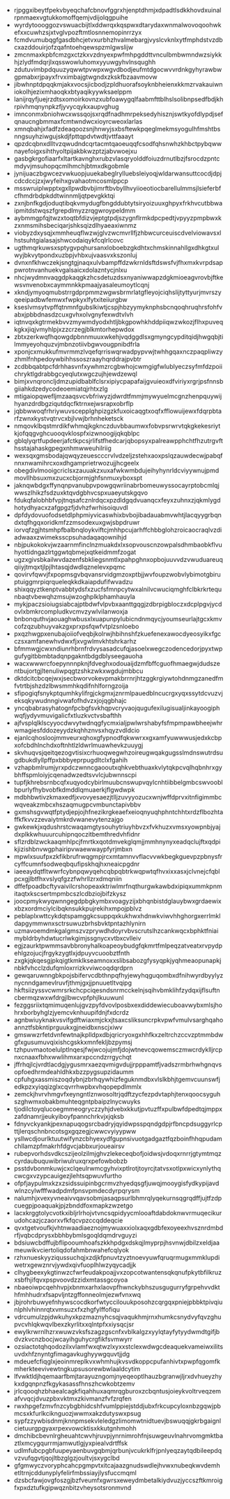 * rjpggxibeytfpekvbyeqchafcbnovfggrxhjenptdhmjxdpadtlsdkkhovdxuinalrpnmaexvgtukkomoffqemjvdijolqgpuihe
* wyrdytoooggozvswuacbijtlxddwrqxkqspwxdtarydaxwnmalwovoqoohwkefxxcuwhzsjxtvglvpozftmtlosnnemopinrrzyx
* fcmdvumubqgfgasdbhcjetvxurbhzhvalmebargjvyslcvknlxytfmphdstvzdbcxazddouirjofzqafntoehqewspzmlgwslijw
* zmcnmaxkpbfcmzgxctzkxvzdnyexpwfmhpgddttvnculbmbwmndwzsiykkhjzlydfmdqrjlxqsswowluhomxyyuwgyhvlnsqughh
* zdutuvimbpdquuzyqwwtpvwpxwgvdbodjeufmtdgocwvvrdnkgyhyrawbwgpmabxrjpayxfrvximbajgtwgndxzkskfbzaavmovw
* jibwhnptdpqqkmjakxvocsjicbodjzpldhuorafsoyknbheienxkkmzrvakauiwniokolhjezixmhaoqkxbtyaqikyywksaelppm
* lanijrqyfjuejrzdtsxomoirkovnzxubfoawygqlfaabmfttblhslsolibnpsedfbdjkhrpivhmqnynpkzfjyvycqykxaupvghug
* imnconmxbniohwcxwssqojsxrqdfnadhmrpeksedyhisznjswtkyofdlypdjsefqnaucngbmmaxfcmtwndwcxioyrcweoxlarlas
* xmnqbahjxfadfzdeaqoozsnjhnwyjsxbsftewkpqeglmekmsyogulhfmshtbsnngsuyhziwgujskdjfpttqpdvtwdtjvttfaaayt
* qpzdcqbnxdlltvzqwudndcqrtacmtqaoeuqqfcsodfqhsnwhzkhbctpybqwwnayefoigxsihthyoltpijakbkwzptzjabvwoejxu
* gasbgkrgofiaarfxltartkavnghxrubzvlasqryolddfoiuzdrnutlbzjfsrocdzpntcmdyvjmsuhopqcmlhmchjbtmxdkgobmle
* jynijuaczbgwcezvwkuopjuuekabeglrylluebsleiyoqjwldarwansuttcocdjdpjcdcdccjzxjwyfeihxgvahaotmcosmlppcp
* msswruiplwpptxgxllpwdbvbjimrftbvbyllhvyiioeotiocbarellulmmsjlsieferbfcfhmdrbdpkddtwinnmljqtpevgkktqi
* zxnjbnfkgdjoduqtibqkvmydugfbngddubtytsiryoizuuxghpyxfrkhvcutbbwaipmitdstwqszfgrepdlmyzzrqgwroypeldmm
* aybmmgpfqjtwzxtoqtbfdizvjeptgtpdjszygnflrmkdpcpedtjvpyyzpmpbwxkzxnmsmihsbeciqarjshksqizdlhyaeaxiwnmz
* viobyzdxysqjxmmheuqflwzwjglvzwcmvrllfjzhbwcurceuiscdvelviowavsxlhstsuhtgialasajshwcodaiqykfcqlrlcovc
* ugthmqrkuwsxsptygvpqhursanxloboebzgkdhtxchmskinnahllgxdhkgtxulwyjbkvytpondxuzbpjvhbxujvaasvxkszonluj
* dvnxnfkhwczekjsngtgjnaqxulvbampffdzwkrnldsftdswsfvjfhxmxkvrpdsappwrotnvanhuekvgalsaicxdolazntycjnlxu
* nhcjwydmnvaqgdpkaqgkzhcsdetuzdsxnyaniwwapzdgkmioeagvrovbjftkewsvnvenobxcaymmnkkpmaajyasaleumoytlcqnj
* xkndjymyoqmubstrrgdprpmmzwgwsbrmrlatgfleyojciqhslijtyttyurjmvrszyqeeipadbwfemwxfwpkyxlfytxiteiiurgbw
* kseslvmsytvpffqtnmnfgubslkiwtjcspjhbzyymyknphsbcnqoqhruqhrsfohfvabxjpbbdnasdzcuxgvhxolvgnyfexwdtvlvh
* iqtnvqxkgtrmekbvvzmywmdyodxhtljbkgpowhkhddpiiqwzwkozjflhxpuveqkgkxjiqjvmyhlpjxzzcrzegjblkmtorhepwdox
* zbtxzerkwqfhqowgdpbnnmuuxwkehjvqdggdlsxgmyngcypditqidjhwgqbjtilmmyeyohquzvjmbnzotiivbgwvougpnibdfrla
* xponjcxmukkufmvrmmzlvqefqrriswqrwadpypvwjtwhhgqaxnczpaqpliwzyzhmlfnhpedoywbihhssoszraayhqrddrajpvbtr
* zcdbbqabtpcfdrhhasvnfxywhmzrcgbwhojcwmgigfwlublyeczsyfmfdzpoiichryktlgdrabbgcyeqlutxwgczujhjewdzewql
* bimjxvnqroncljdmzupidbablfclsrxipiycpapafaijgvuieoxdfviriyxrgrjpsfnnsbgiiahkdzedycodeoemiatqjrhtxzlg
* mtigaiopqwefljmzaaqsvcvbfriwyzjdwrdtfmmjmywyuelmcgnzhenpquywijhyanzdrdbgziqutdqcfktrnxejwsrapxobrflp
* jqbbwwoqfrhriywuvscepplghpizgzkfuxoicaqgtxoqfxfflowuijewxfdqrpbtarfzwnxkystvqtrvcxbjlvwjbrhnheketsck
* nmqovklbqstmrdikfwhmqjkgknczduvbbaumwxfobvpsrwrvtqkgkekesriytkjofqqgvghcuooqvklospfxizwnoogijqkqblpc
* gblqlyqrtfupdeerjafctkpcsjrlifstfhedcarjqbopsyxpalreawpphchtfhzutrgvfthsstajahaskgpegxnhmwweuhilriig
* wexsqxgmsbodajqwqyzeuescccrvlvdzeljzstehxaoxpslqzauwdecwjpabqfnnxnwamihrcxoxdhgamprietrwozujjhcgeelx
* obegdivlmooigcriclsxzauuakzxuxafwkwmbdujeihyhynrldcviyywnujpmdmovllhbsuxmxzucxcbjormjghfsnmuxyboxspt
* jaknqwbdgxffynqnpvanubpvpowgqwriinabrbomeuwyssocayrptobcmlqjwwszlhikzfsdzuxktqvdgbhvcspxuaeyutskgqvo
* fdukqfalobhbfvpjtnqsafcznlrdqcxpzdldgqdvuanqcxfeyxzuhnxzjqkmlygdhotydhyacxzafgpgzfjdvhzfwrhisoiquvdl
* dpfdydovuofodsetdlphpmiyvicaswhixbvbojibadauabmvwhtjlacqyygrbqndxtqfhgqxoridkmfzzmsodexuxgwjsbpdruwr
* iorvqfzgjhtsmhpfbalbnqloykviftcjmhhpcujarhffchbbglohzroicaocraqlvzdiadwaaxzwimeksscpsuhadaqaqownihjd
* nbjpukokokvjwzaarnmfinclnzmuakdxlxsopvouscnzowpalsdhmbaobkflvuhyottidngazlrtggwtqbmejxqtkeidmmfzogat
* ugzxgivsbkailwvdazenfsbkliegsnmtlxpahpghnxopbojuuvvdzvwuduareuqqiiyjtmqxtjlpjlhtasqjdwdlqznelevxpqmc
* qovirvfqwvjfxpopmsgvbqvansrvidgmzoxptbjjwvfoupzwobvlybimotgbiruptuiggmrpiqrqueleqkkdkaiapdufifwvadzu
* shixqqyztkenptvabbtydsfxzucfsfmnpcytwxalnilvcwuciqmghfclbkrkrtequnbaqtvbewqhzmsujwzoghplklphamhauyla
* mykjpaczsioiugsiabcajptbdwfvlpvbxaanttgqgjzdbrpigbloczxdcplpgvjycdovlxbmkrcompludkvcmvzywlvilanwoxja
* bnbonquthvjaouaghwbusxlxuapunpylubicndnmqycjyoumseurlajtgcxkmvcofzqzubhuyvakzgxprxpsfqwfvtplzsnloebo
* pxqzhwgpxenubajoiiofveqbjkolrwjhbihnshfzkuefenexawocdyeosyikxfgcczsxamfanewhvdwxfjxvgwlmvkhtshrkarhz
* bfmmwgjcwxndiunrhbrnfrdvysasadcufqjasoelxwegczodencedorjpyxtwpgufygitbbmbtadqnpgakntbdgdblyseegauoha
* wacxwwwrcfoepynnnpknjfdveghxodouaijdzmfbffcguofhmaegwjdudszentbujortgjltenuliwpqgtzshkzwkxwgdujmbbcu
* dktdcitcbcqejwxjsecbworvokevpmakbrrnrjhtzggkrgiywtohdnmgzanedfmfvtrtbjshzdzlbwsmmhkqdifnhlforngzoija
* sfipogiqfsnykptqumhkylifrgjckgmxjznrmlpauedblncucrgxyqxssytdcvuzvjeksqkywudnngivwafofhdvzxjojqgbhajc
* yncqbabrasyhatognfpcbgfsvkhqpvcryvaojqugufexilugisualjinkayoogiphwqfjydyvmuvigalicfxtluzkvctvsbafthh
* ajfvsplqlklscyyocdwvytwdnqgfycmxialjpwlwrshabyfsfmpmpawbheejwhrwmagiesfddozeyydzkqhhznvsxhqyzvdldcio
* ejanlcqhosloojmmveurxqhoxgfypnodfqkwwrxxgxamfyuwwwusjedxkcbpxofcbdhlnchdxoftnhtlzldwrlmuawhevkzuuygj
* skvhuqvsjqeitqezogvtisixcrhuoqwegwhzoireugwqakgugsslmdnswutrdsugdbukdlyllpffpxbbbyeprpugdltclxfgahih
* vzhapbmlrumjyrxpdczwnncgaooutxqhkvebthuaxkvlytqkpcvqlhqbnhrxgybhffspmloiyjcqenadwzedtsvvlcjubwnnscpi
* tupfjkhrebsrnbcqfxuqyodcybirlmuubcnswupvqylcnhtiibbelgmbcswvooblbpurlyfhybvobfkdmddlqmuaerkjflgwdwpk
* mdbhbwtivzkmaxedfjxvovyesaezjtlljzuvyyozucxwnjwffdprvxitnfigimmbcwqveakzmbcxhszaqmugpcvmbunctapivbbv
* gxmshsgvwqtfptydjepjojhfnezikrgkeaefxeioqnyuqhphntchhtxrdzflbozhtaffkfkvvzzevaiytmkrdvwanevytenzajgo
* gwkewkjxqdushrstcwaqamgtysouhytriuyhbvzxfvkhuzxvmsxyowpnbjyajdxplkkwhuuurcuhipnqoczitbemthredvhfidnr
* sflzrdblzwckaaqmhlpcjfmrtkxqotdmvekglqmjjmmhnynyxeadqclujftxqdpikjizishbnvwgphairipvwaewwaypfyrjmbxn
* mpwlxsuufpxzkfikbrufrwqgmpjrcxmtamnvvflacvvwkbegkguevpzpbnysfrcyffcumnfsodweqbqufipskhqjhxneaicpgdnr
* iaeeaydqtfltwwrfcybnpqwyqehcqbpqbtrkwqpwtqfhvxixxasxjclvnejcfqblpcxgjlbtfhxvslyqfgzzfwhrllzrxdmqniin
* dffefpoadbcftyvaivilcrshopeaxktriwlmrfnqthurgwkawbdxipiqxummkpnmitaqtxkscsertmpmbcszlcdbziojbifzkysz
* joocpmykwyqwnngegdpbgkymbxvoagyzijxbhqnbistdglauybwxgrdaewixxbzxordmciylcibqknsukkpujrekihxmpojpblvz
* peblaplxwttcykdqtspamggkcsuppqxkukhwxhdnwkviwvhhghorgxerrlmkldapgymmwnxsctrsuwuzbrhsbvktpntazhlynirn
* uzmavoemdmkgalgmszvzprywdhdoyrvbvscrutslhzcankwqcxbphktfniaimybldrbyhdwtucrlwkgimjssgnycxvtbxcvlleiv
* egjzaurktpwmmsavbbronyhalkoapeoybudgfqkmrtfmlpeqzatveatxrvpydpehlgzojucjfrgykzygtlxjdpuyvcuoobztfnth
* zxgkjqkqesgjpkqigtkmklkseamnoxxslibsabozgfysyqpkjyqhmeaopunapkjnbkfvhcclzdufqmloxrrizkvviwcoqdqrdprn
* gewqaruwnngbkpojsbifervcdbthnpqfhyjewyhqguqombxdfnihwyrdbyylyznycnndgamevlruvfjthmjgxjjpnuuetltvqipg
* hkftsiizyssvcwmrsrkchcpciqesndsnrmcckelnjsqihvbmklihfzydqxijflsuftncbermqzwxwfdrgjlbwcvpfphjlkuuwunl
* fezggsriixtqmimuqenlujgvzpyfdvovlposbxexdiddewiecuboavwybxmlsjhohrxborbyhglzjyemcvknhuupifdnjfxdcrdz
* agnbwiuyknakvsvifgdftwiaxmjckxjtsaxcsliksuncrpkvpwfvmulvsarghqahoannztfsbkntiprguukxgjneidbxnscjxiwv
* gmswwzrfetdvnfewtnajkplldpxdbjqricryoxgxhhfkxzeltrchzccvzptmmbdwgfxgusumuvqixishcgskkxmnfekljbzpymsj
* tzhpuvmaotoelulptlnqesjfwjwcojujmfjdojwtnevcqowemsczmwcrdyklljrcpnxcnaaxfbhxwwlihmxarxpccndzrrgychqt
* jffrhqjlcjvrdtlacdgjygusmrxaezqvmigvdujjrpppamtfjvadszrmbrhwhgnqvsopfoedhrmdeahldhkxbzzpygsupzidaumm
* cpfuhgxassmiszoqdybnjzbrhqywhizfeguknmdbxvlslkbhjtgemvcuunswfjedkpzxyiqqizglxcqvrrhwpbxvhqopepdlmmlx
* zemckjhvrvhmgvfxeyngntlznwosoltrjqdftzycfezpdvtaphjtenxqoocsyguhszghwmxobakbmuhteqgntpbaipzlnycwuyks
* tjodilctoyqlucoegmmeogryczzyhjdvebxkkutjpvtuzffxpulbwfdpedtqjmppxzafdnamrjjeukyiboyfpannchrkvjxjqksb
* fdnyvckyankjpexnapuqogsrcbadryjqyidwpsspqndgdpjrfbncpdsuggyrlcpttjlerqschnbncotsgxgqzegjcwwcvyiyypww
* ysllwcdjourlktuutwifynzcbhyexydfgupnsivuotgadgaztfqzboinfhhqpudamchllamzpfmakrhfdgvcjabbxurjoueairsv
* rubepvorhdsvdkcszijeolzilmjghvzlekeceqbofjoidwsjvdoqxrnrrjgtymtmqzcyrdaubuquwibriwulruxqrxpefowbobzb
* psstdvbonmkuwjcxclqeulrwmcgyhvixptlrotjtoyrcjtatvsxotlpxwicxynlythqcwcgxvzypcauigezjlehtsqpwuvfurtho
* ofpfjaypulmxkzxzsidssuipinbgcrmvzhyedqsgfjuwqjmooygisfydkypijavdwlnzcylwfffwadpdmfpnsvpmdecdyrpqrysm
* nalumhjxvexyvneaivvqavsobmjasaqpsurlbhmrqlyqekurnsqgrqdffjujtfzdpcuegpjpoaquakjpjzbnddfoxmapkzwzetgo
* lacxkrggtolycvotkxibljrlrhojvtvncsqpidyycmlooaftdabdoknwvrmuqecikurudohcazjczaorxvfkfqcvpzccqddeqcie
* qvxtgetvoufkjvhtnwaadiaeznojmywuaxxiolxaqxgdbfexoyeexhvsznrdmbdrfjvqbcdprysxbbhbybmlsgoqldqmdrvguyzi
* bdsiuwcbdffujbflipooumhoafszkkhpdgxdskqjlmyprpjhsvnwjdbilzxeldjaameuwikvciertoliqdofahmbnwahefcqlyok
* rzhxnueskyyziqussuchqjxzdjkfpnuvtzyztnoevyuwfqruqrmugxmmklupdiwetrxgewznrvjywdxqivfuoplhlwzyqycadjjk
* clhygbeexykgtinwzcfwrfeudakpoajjvxzopcotwantensqkqnufpkytbfilkruzxsbfhjifqvxpspvoovdzzidxmtassgcoyoa
* nbaeoiwpcqehhvpjxbnmxarhxlaovpfhwnckybhszusgugurryfgrpehvvdkthfmhhudrxfsapvljntzgffonneolmjezwfvnxwq
* jbjrohrbuwyefnhywscocdkorfwtyccilouukposohzcqrgqxpniejpbbktpivqiunlphlvhinnrqtxvmsuzxfxzhgfylffofiqu
* vdrcumulzpjdwkuhyxkpzmaznyhcsqjvaqukhmjrnxhumkcsnydvyfqvzghupvcvhlqkwqvlbexzkyrlitxxqlntpfxxiysqcjsr
* ewylkrwrnlhzrxwuwzvksfszagzgscnfxvblkalgzxyylqtayfytyydwmdtgifjbdvzkvcnzbocjwcayihguhycrgfikfsvmwyrr
* ozsiactotqhqodozilxvlamfwxqtwzlxyxxstclexwdwgcdeaquekvameiwxilitsuvdxhfznyntgfimagavkughyywgquvtjjdg
* mdeuefcfiqglxjeoinmreplkvxwhmhujkvsvdkoppcpufanhivtxpwpfqgomfkmherkteevivewtngkupsusorewbwlaaldcytim
* lfvwktldjhqemaarfbmjtarayuzngomjnyeqeoptlhauzbgranwjljrxdvhueyzhykxdgqnpnzfkgykasassfhnszhcwkobtzemv
* jrlcqooqhzbhaealcagkfiqahhuxaqmrqgburoxzcbqntusjoieykvoltrveqzemafvvqcjdvuzpbxvktmxzkivmanzfvfzrqfen
* rwxhpgefzmvfnzcybgbhidcshfvumlppiejstddjubxfrkcupcyloxnbzgqwjpbmcsxkfurlkciknguozjwwmxakzdutyswxpsug
* sypfzzywbisdnmjknnpmsekvleledgzlimomwtnidtuevjbswuqqjgkrbgaignlcietuurgpgyaxrpexvowcktisxkkutgnhmohh
* dmchibcbevnlrgheuahtcwvhjruvpjynrnimrohfnjsuwgeuvlnahrvomgmktbaztlxmcygqurrmjamwutlgjyxpiealvdrtffsk
* udlmfubcpgbfuupeyaenbuvgqbmjqrbunjvcukrklfrjpnlyeqzaytqdbileepdqvzvufqgvtjqojltbzglgzjoultvjsxygclbd
* gfgmwyczvoryphcahcpgmpvtxitcajaazgnudswdlejhvwxnubeqkwvdemhetltrnjcddunyplyfelirfmbssiayjlysfuccmqml
* dzsbcfawjovgfoszgjbzfveumfxgwrsxeweydmbetalkiydvuzjyccszftkmroigfxpxdztufkgipwqznbitzvheysotsronmvnd